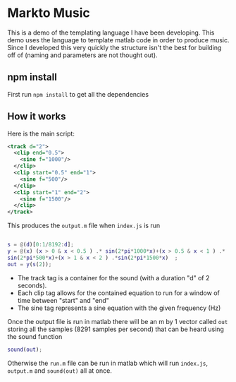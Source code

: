 # Markto Music
This is a demo of the templating language I have been developing. This demo uses the language to template matlab code in order to produce music.
Since I developed this very quickly the structure isn't the best for building off of (naming and parameters are not thought out).

## npm install
First run `npm install` to get all the dependencies

## How it works
Here is the main script:
```xml
<track d="2">
  <clip end="0.5">
    <sine f="1000"/>
  </clip>
  <clip start="0.5" end="1">
    <sine f="500"/>
  </clip>
  <clip start="1" end="2">
    <sine f="1500"/>
  </clip>
</track>
```
This produces the `output.m` file when `index.js` is run
```matlab

s = @(d)[0:1/8192:d];
y = @(x) (x > 0 & x < 0.5 ) .* sin(2*pi*1000*x)+(x > 0.5 & x < 1 ) .*     
sin(2*pi*500*x)+(x > 1 & x < 2 ) .*sin(2*pi*1500*x)  ;
out = y(s(2));

```
* The track tag is a container for the sound (with a duration "d" of 2 seconds).
* Each clip tag allows for the contained equation to run for a window of time between "start" and "end"
* The sine tag represents a sine equation with the given frequency (Hz)

Once the output file is run in matlab there will be an m by 1 vector called `out` storing all the samples (8291 samples per second) that can be heard using the sound function
```matlab
sound(out);
```
Otherwise the `run.m` file can be run in matlab which will run `index.js`, `output.m` and `sound(out)` all at once.
